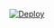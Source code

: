 
[![Deploy](https://www.herokucdn.com/deploy/button.svg)](https://heroku.com/deploy?template=https://github.com/CandyMusic/VcuserbotMusic)
